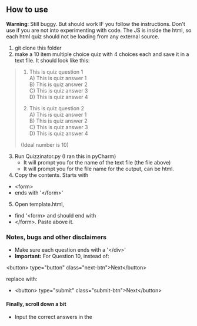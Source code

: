 ## How to use

**Warning**: Still buggy. But should work IF you follow the instructions. Don't use if you are not into experimenting with code. The JS is inside the html, so each html quiz should not be loading from any external source.

1. git clone this folder
2. make a 10 item multiple choice quiz with 4 choices each and save it in a text file.
    It should look like this:

>   1. This is quiz question 1<br>
>   A) This is quiz answer 1<br>
>   B) This is quiz answer 2<br>
>   C) This is quiz answer 3<br>
>   D) This is quiz answer 4<br>
>
>   2. This is quiz question 2<br>
>   A) This is quiz answer 1<br>
>   B) This is quiz answer 2<br>
>   C) This is quiz answer 3<br>
>   D) This is quiz answer 4<br>
>
>   (Ideal number is 10)
3. Run Quizzinator.py (I ran this in pyCharm)
    - It will prompt you for the name of the text file (the file above)
    - It will prompt you for the file name for the output, can be html.
4. Copy the contents. Starts with 
- &lt;form&gt; 
- ends with '&lt;/form&gt;'
5. Open template.html, 
- find '&lt;form&gt; and should end with 
- &lt;/form&gt;. Paste above it.

### Notes, bugs and other disclaimers

- Make sure each question ends with a '&lt;/div&gt;'
- **Important:** For Question 10, instead of:

&lt;button&gt; type="button" class="next-btn"&gt;Next&lt;/button&gt;


replace with:

- &lt;button&gt; type="submit" class="submit-btn">Next&lt;/button&gt;

#### Finally, scroll down a bit

- Input the correct answers in the <script section>
- Replace the <head> and <title> fields.

SAVE!

